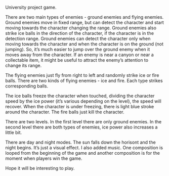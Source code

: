 University project game.



There are two main types of enemies - ground enemies and flying enemies. Ground enemies move in fixed range, but can detect the character and start moving towards the character changing the range. Ground enemies also strike ice balls in the direction of the character, if the character is in the detection range. Ground enemies can detect the character only when moving towards the character and when the character is on the ground (not jumping). So, it’s much easier to jump over the ground enemy when it moves away from the character. If an enemy is near a canyon or near a collectable item, it might be useful to attract the enemy’s attention to change its range.  

The flying enemies just fly from right to left and randomly strike ice or fire balls. There are two kinds of flying enemies - ice and fire. Each type strikes corresponding balls. 

The ice balls freeze the character when touched, dividing the character speed by the ice power (it’s various depending on the level), the speed will recover. When the character is under freezing, there is light blue stroke around the character. The fire balls just kill the character.

There are two levels. In the first level there are only ground enemies. In the second level there are both types of enemies, ice power also increases a little bit.

There are day and night modes. The sun falls down the horisont and the night begins. It’s just a visual effect. I also added music. One composition is looped from the beginning of the game  and another composition is for the moment when players win the game.

Hope it will be interesting to play.   
